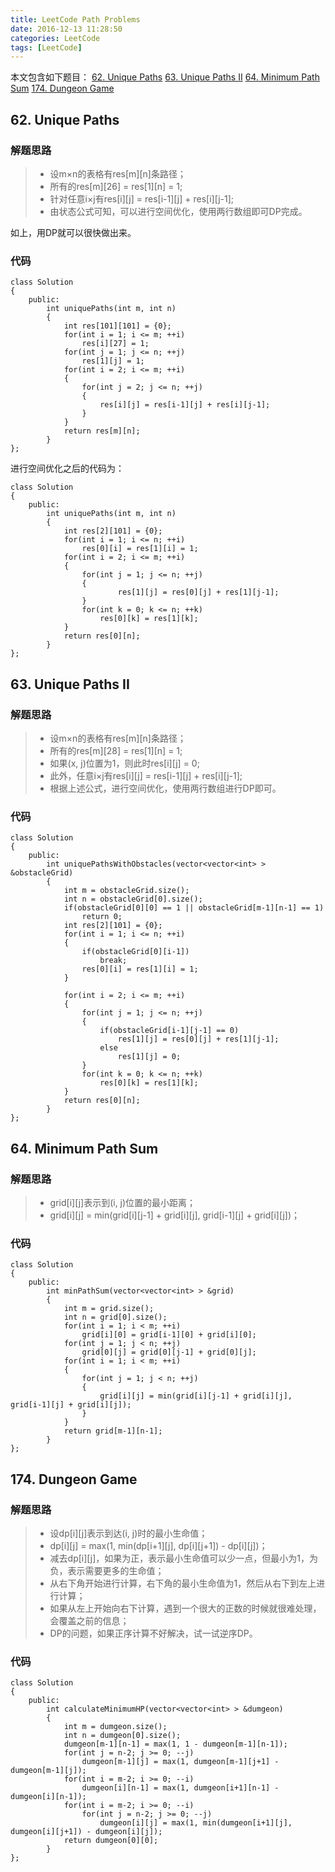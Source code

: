 ```yaml
---
title: LeetCode Path Problems
date: 2016-12-13 11:28:50
categories: LeetCode
tags: [LeetCode]
---
```


本文包含如下题目：
[62. Unique Paths][1]
[63. Unique Paths II][2]
[64. Minimum Path Sum][3]
[174. Dungeon Game][4]

<!--more-->

## 62. Unique Paths

### 解题思路

> * 设m×n的表格有res[m][n]条路径；
> * 所有的res[m][26] = res[1][n] = 1;
> * 针对任意i×j有res[i][j] = res[i-1][j] + res[i][j-1];
> * 由状态公式可知，可以进行空间优化，使用两行数组即可DP完成。

如上，用DP就可以很快做出来。
### 代码
```
class Solution
{
    public:
        int uniquePaths(int m, int n)
        {
            int res[101][101] = {0};
            for(int i = 1; i <= m; ++i)
                res[i][27] = 1;
            for(int j = 1; j <= n; ++j)
                res[1][j] = 1;
            for(int i = 2; i <= m; ++i)
            {
                for(int j = 2; j <= n; ++j)
                {
                    res[i][j] = res[i-1][j] + res[i][j-1];
                }
            }
            return res[m][n];
        }
};
```
进行空间优化之后的代码为：
```
class Solution
{
    public:
        int uniquePaths(int m, int n)
        {
            int res[2][101] = {0};
            for(int i = 1; i <= n; ++i)
                res[0][i] = res[1][i] = 1;
            for(int i = 2; i <= m; ++i)
            {
                for(int j = 1; j <= n; ++j)
                {
                        res[1][j] = res[0][j] + res[1][j-1];
                }
                for(int k = 0; k <= n; ++k)
                    res[0][k] = res[1][k];
            }
            return res[0][n];
        }
};
```

## 63. Unique Paths II

### 解题思路

> * 设m×n的表格有res[m][n]条路径；
> * 所有的res[m][28] = res[1][n] = 1;
> * 如果(x, j)位置为1，则此时res[i][j] = 0;
> * 此外，任意i×j有res[i][j] = res[i-1][j] + res[i][j-1];
> * 根据上述公式，进行空间优化，使用两行数组进行DP即可。

### 代码
```
class Solution
{
    public:
        int uniquePathsWithObstacles(vector<vector<int> > &obstacleGrid)
        {
            int m = obstacleGrid.size();
            int n = obstacleGrid[0].size();
            if(obstacleGrid[0][0] == 1 || obstacleGrid[m-1][n-1] == 1)
                return 0;
            int res[2][101] = {0};
            for(int i = 1; i <= n; ++i)
            {
                if(obstacleGrid[0][i-1])
                    break;
                res[0][i] = res[1][i] = 1;
            }

            for(int i = 2; i <= m; ++i)
            {
                for(int j = 1; j <= n; ++j)
                {
                    if(obstacleGrid[i-1][j-1] == 0)
                        res[1][j] = res[0][j] + res[1][j-1];
                    else
                        res[1][j] = 0;
                }
                for(int k = 0; k <= n; ++k)
                    res[0][k] = res[1][k];
            }
            return res[0][n];
        }
};
```

## 64. Minimum Path Sum
### 解题思路
> * grid[i][j]表示到(i, j)位置的最小距离；
> * grid[i][j] = min(grid[i][j-1] + grid[i][j], grid[i-1][j] + grid[i][j])；

### 代码
```
class Solution
{
    public:
        int minPathSum(vector<vector<int> > &grid)
        {
            int m = grid.size();
            int n = grid[0].size();
            for(int i = 1; i < m; ++i)
                grid[i][0] = grid[i-1][0] + grid[i][0];
            for(int j = 1; j < n; ++j)
                grid[0][j] = grid[0][j-1] + grid[0][j];
            for(int i = 1; i < m; ++i)
            {
                for(int j = 1; j < n; ++j)
                {
                    grid[i][j] = min(grid[i][j-1] + grid[i][j], grid[i-1][j] + grid[i][j]);
                }
            }
            return grid[m-1][n-1];
        }
};
```

## 174. Dungeon Game
### 解题思路
> * 设dp[i][j]表示到达(i, j)时的最小生命值；
> * dp[i][j] = max(1, min(dp[i+1][j], dp[i][j+1]) - dp[i][j])；
> * 减去dp[i][j]，如果为正，表示最小生命值可以少一点，但最小为1，为负，表示需要更多的生命值；
> * 从右下角开始进行计算，右下角的最小生命值为1，然后从右下到左上进行计算；
> * 如果从左上开始向右下计算，遇到一个很大的正数的时候就很难处理，会覆盖之前的信息；
> * DP的问题，如果正序计算不好解决，试一试逆序DP。

### 代码
```
class Solution
{
    public:
        int calculateMinimumHP(vector<vector<int> > &dumgeon)
        {
            int m = dumgeon.size();
            int n = dumgeon[0].size();
            dumgeon[m-1][n-1] = max(1, 1 - dumgeon[m-1][n-1]);
            for(int j = n-2; j >= 0; --j)
                dumgeon[m-1][j] = max(1, dumgeon[m-1][j+1] - dumgeon[m-1][j]);
            for(int i = m-2; i >= 0; --i)
                dumgeon[i][n-1] = max(1, dumgeon[i+1][n-1] - dumgeon[i][n-1]);
            for(int i = m-2; i >= 0; --i)
                for(int j = n-2; j >= 0; --j)
                    dumgeon[i][j] = max(1, min(dumgeon[i+1][j], dumgeon[i][j+1]) - dumgeon[i][j]);
            return dumgeon[0][0];
        }
};
```

  [1]: https://leetcode.com/problems/unique-paths/
  [2]: https://leetcode.com/problems/unique-paths-iie.com/problems/unique-paths/
  [3]: https://leetcode.com/problems/minimum-path-sume.com/problems/unique-paths/
  [4]: https://leetcode.com/problems/dungeon-game/